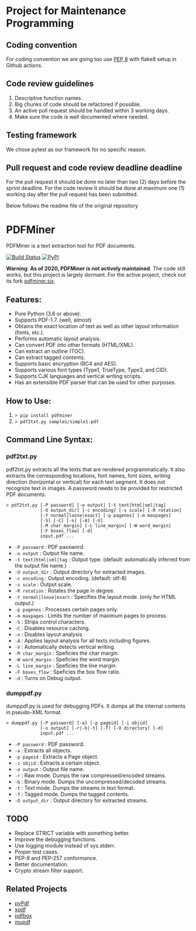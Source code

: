 # Project for Maintenance Programming

## Coding convention
For coding convention we are going too use <a href="https://peps.python.org/pep-0008/">PEP 8</a> with flake8 setup in Github actions.

## Code review guidelines
1. Descriptive function names.
2. Big chunks of code should be refactored if possible.
3. An active pull request should be handled within 3 working days.
4. Make sure the code is well documented where needed.

## Testing framework
We chose pytest as our framework for no specific reason.

## Pull request and code review deadline deadline
For the pull request it should be done no later than two (2) days before the sprint deadline.
For the code review it should be done at maximum one (1) working day after the pull request has been submitted.

Below follows the readme file of the original repository

# PDFMiner

PDFMiner is a text extraction tool for PDF documents.

[![Build Status](https://travis-ci.org/euske/pdfminer.svg?branch=master)](https://travis-ci.org/euske/pdfminer)
[![PyPI](https://img.shields.io/pypi/v/pdfminer)](https://pypi.org/project/pdfminer/)

**Warning**: **As of 2020, PDFMiner is not actively maintained**.
The code still works, but this project is largely dormant.
For the active project, check out its fork
<a href="https://github.com/pdfminer/pdfminer.six">pdfminer.six</a>.

## Features:

  * Pure Python (3.6 or above).
  * Supports PDF-1.7. (well, almost)
  * Obtains the exact location of text as well as other layout information (fonts, etc.).
  * Performs automatic layout analysis.
  * Can convert PDF into other formats (HTML/XML).
  * Can extract an outline (TOC).
  * Can extract tagged contents.
  * Supports basic encryption (RC4 and AES).
  * Supports various font types (Type1, TrueType, Type3, and CID).
  * Supports CJK languages and vertical writing scripts.
  * Has an extensible PDF parser that can be used for other purposes.


## How to Use:

  1. `> pip install pdfminer`
  1. `> pdf2txt.py samples/simple1.pdf`


## Command Line Syntax:

### pdf2txt.py

pdf2txt.py extracts all the texts that are rendered programmatically.
It also extracts the corresponding locations, font names, font sizes,
writing direction (horizontal or vertical) for each text segment.  It
does not recognize text in images. A password needs to be provided for
restricted PDF documents.

    > pdf2txt.py [-P password] [-o output] [-t text|html|xml|tag]
                 [-O output_dir] [-c encoding] [-s scale] [-R rotation]
                 [-Y normal|loose|exact] [-p pagenos] [-m maxpages]
                 [-S] [-C] [-n] [-A] [-V]
                 [-M char_margin] [-L line_margin] [-W word_margin]
                 [-F boxes_flow] [-d]
                 input.pdf ...

  * `-P password` : PDF password.
  * `-o output` : Output file name.
  * `-t text|html|xml|tag` : Output type. (default: automatically inferred from the output file name.)
  * `-O output_dir` : Output directory for extracted images.
  * `-c encoding` : Output encoding. (default: utf-8)
  * `-s scale` : Output scale.
  * `-R rotation` : Rotates the page in degree.
  * `-Y normal|loose|exact` : Specifies the layout mode. (only for HTML output.)
  * `-p pagenos` : Processes certain pages only.
  * `-m maxpages` : Limits the number of maximum pages to process.
  * `-S` : Strips control characters.
  * `-C` : Disables resource caching.
  * `-n` : Disables layout analysis.
  * `-A` : Applies layout analysis for all texts including figures.
  * `-V` : Automatically detects vertical writing.
  * `-M char_margin` : Speficies the char margin.
  * `-W word_margin` : Speficies the word margin.
  * `-L line_margin` : Speficies the line margin.
  * `-F boxes_flow` : Speficies the box flow ratio.
  * `-d` : Turns on Debug output.

### dumppdf.py

dumppdf.py is used for debugging PDFs.
It dumps all the internal contents in pseudo-XML format.

    > dumppdf.py [-P password] [-a] [-p pageid] [-i objid]
                 [-o output] [-r|-b|-t] [-T] [-O directory] [-d]
                 input.pdf ...

  * `-P password` : PDF password.
  * `-a` : Extracts all objects.
  * `-p pageid` : Extracts a Page object.
  * `-i objid` : Extracts a certain object.
  * `-o output` : Output file name.
  * `-r` : Raw mode. Dumps the raw compressed/encoded streams.
  * `-b` : Binary mode. Dumps the uncompressed/decoded streams.
  * `-t` : Text mode. Dumps the streams in text format.
  * `-T` : Tagged mode. Dumps the tagged contents.
  * `-O output_dir` : Output directory for extracted streams.

## TODO

  * Replace STRICT variable with something better.
  * Improve the debugging functions.
  * Use logging module instead of sys.stderr.
  * Proper test cases.
  * PEP-8 and PEP-257 conformance.
  * Better documentation.
  * Crypto stream filter support.


## Related Projects

  * <a href="http://pybrary.net/pyPdf/">pyPdf</a>
  * <a href="http://www.foolabs.com/xpdf/">xpdf</a>
  * <a href="http://pdfbox.apache.org/">pdfbox</a>
  * <a href="http://mupdf.com/">mupdf</a>
